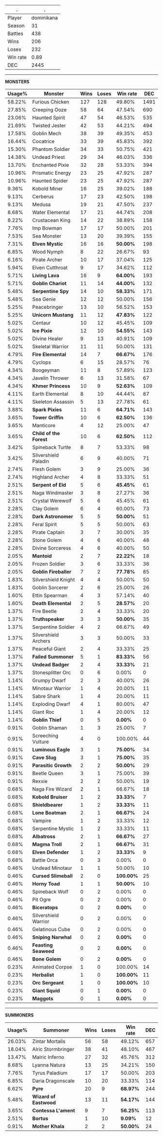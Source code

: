 .|.
|-|-
Player|dominikana
Season|31
Battles|438
Wins|206
Loses|232
Win rate|0.89
DEC|2445

---
**MONSTERS**

Usage%|Monster|Wins|Loses|Win rate|DEC|
-|-|-|-|-|-|
58.22%|Furious Chicken|127|128|49.80%|1491|
27.85%|Creeping Ooze|58|64|47.54%|690|
23.06%|Haunted Spirit|47|54|46.53%|535|
21.69%|Twisted Jester|42|53|44.21%|494|
17.58%|Goblin Mech|38|39|49.35%|453|
16.44%|Cocatrice|33|39|45.83%|392|
15.30%|Phantom Soldier|34|33|50.75%|421|
14.38%|Undead Priest|29|34|46.03%|336|
13.70%|Enchanted Pixie|32|28|53.33%|394|
10.96%|Prismatic Energy|23|25|47.92%|287|
10.96%|Haunted Spider|23|25|47.92%|287|
9.36%|Kobold Miner|16|25|39.02%|188|
9.13%|Cerberus|17|23|42.50%|198|
9.13%|Medusa|19|21|47.50%|237|
8.68%|Water Elemental|17|21|44.74%|208|
8.22%|Crustacean King|14|22|38.89%|158|
7.76%|Imp Bowman|17|17|50.00%|201|
7.53%|Sea Monster|13|20|39.39%|155|
7.31%|**Elven Mystic**|16|16|**50.00%**|198|
6.85%|Wood Nymph|8|22|26.67%|93|
6.16%|Pirate Archer|10|17|37.04%|125|
5.94%|Elven Cutthroat|9|17|34.62%|112|
5.71%|**Living Lava**|16|9|**64.00%**|193|
5.71%|**Goblin Chariot**|11|14|**44.00%**|132|
5.48%|**Serpentine Spy**|14|10|**58.33%**|171|
5.48%|Sea Genie|12|12|50.00%|156|
5.25%|Peacebringer|13|10|56.52%|153|
5.25%|**Unicorn Mustang**|11|12|**47.83%**|122|
5.02%|Centaur|10|12|45.45%|109|
5.02%|**Ice Pixie**|12|10|**54.55%**|143|
5.02%|Divine Healer|9|13|40.91%|109|
5.02%|Skeletal Warrior|11|11|50.00%|131|
4.79%|**Fire Elemental**|14|7|**66.67%**|176|
4.79%|Cyclops|6|15|28.57%|76|
4.34%|Boogeyman|11|8|57.89%|123|
4.34%|Javelin Thrower|6|13|31.58%|67|
4.34%|**Khmer Princess**|10|9|**52.63%**|109|
4.11%|Earth Elemental|8|10|44.44%|87|
4.11%|Skeleton Assassin|5|13|27.78%|61|
3.88%|**Spark Pixies**|11|6|**64.71%**|143|
3.65%|**Tower Griffin**|10|6|**62.50%**|136|
3.65%|Manticore|4|12|25.00%|47|
3.65%|**Child of the Forest**|10|6|**62.50%**|112|
3.42%|Spineback Turtle|8|7|53.33%|98|
3.42%|Silvershield Paladin|6|9|40.00%|71|
2.74%|Flesh Golem|3|9|25.00%|36|
2.74%|Highland Archer|4|8|33.33%|51|
2.51%|**Serpent of Eld**|5|6|**45.45%**|61|
2.51%|Naga Windmaster|3|8|27.27%|36|
2.51%|Crystal Werewolf|5|6|45.45%|61|
2.28%|Clay Golem|6|4|60.00%|73|
2.28%|**Dark Astronomer**|5|5|**50.00%**|51|
2.28%|Feral Spirit|5|5|50.00%|63|
2.28%|Pirate Captain|3|7|30.00%|35|
2.28%|Stone Golem|4|6|40.00%|48|
2.28%|Divine Sorceress|4|6|40.00%|50|
2.05%|**Mantoid**|2|7|**22.22%**|18|
2.05%|Frozen Soldier|3|6|33.33%|36|
2.05%|**Goblin Fireballer**|7|2|**77.78%**|85|
1.83%|Silvershield Knight|4|4|50.00%|50|
1.83%|Goblin Sorcerer|2|6|25.00%|26|
1.60%|Ettin Spearman|4|3|57.14%|40|
1.60%|**Death Elemental**|2|5|**28.57%**|20|
1.37%|Fire Beetle|2|4|33.33%|20|
1.37%|**Truthspeaker**|3|3|**50.00%**|35|
1.37%|Serpentine Soldier|4|2|66.67%|49|
1.37%|Silvershield Archers|3|3|50.00%|33|
1.37%|Peaceful Giant|2|4|33.33%|25|
1.37%|**Failed Summoner**|5|1|**83.33%**|56|
1.37%|**Undead Badger**|2|4|**33.33%**|21|
1.37%|Stonesplitter Orc|0|6|0.00%|0|
1.14%|Grumpy Dwarf|2|3|40.00%|26|
1.14%|Minotaur Warrior|1|4|20.00%|11|
1.14%|Sabre Shark|1|4|20.00%|11|
1.14%|Exploding Dwarf|4|1|80.00%|47|
1.14%|Giant Roc|1|4|20.00%|12|
1.14%|**Goblin Thief**|0|5|**0.00%**|0|
0.91%|Goblin Shaman|1|3|25.00%|7|
0.91%|Screeching Vulture|4|0|100.00%|44|
0.91%|**Luminous Eagle**|3|1|**75.00%**|34|
0.91%|**Cave Slug**|3|1|**75.00%**|35|
0.91%|**Parasitic Growth**|2|2|**50.00%**|29|
0.91%|Beetle Queen|3|1|75.00%|39|
0.91%|Rexxie|2|2|50.00%|19|
0.68%|Naga Fire Wizard|2|1|66.67%|18|
0.68%|**Kobold Bruiser**|1|2|**33.33%**|7|
0.68%|**Shieldbearer**|1|2|**33.33%**|11|
0.68%|**Lone Boatman**|2|1|**66.67%**|24|
0.68%|Vampire|1|2|33.33%|12|
0.68%|Serpentine Mystic|1|2|33.33%|11|
0.68%|**Albatross**|2|1|**66.67%**|27|
0.68%|**Magma Troll**|2|1|**66.67%**|31|
0.68%|**Elven Defender**|1|2|**33.33%**|9|
0.68%|Battle Orca|0|3|0.00%|0|
0.46%|Undead Minotaur|1|1|50.00%|10|
0.46%|**Cursed Slimeball**|2|0|**100.00%**|25|
0.46%|**Horny Toad**|1|1|**50.00%**|10|
0.46%|Spineback Wolf|0|2|0.00%|0|
0.46%|Pit Ogre|0|2|0.00%|0|
0.46%|**Biceratops**|0|2|**0.00%**|0|
0.46%|Silvershield Warrior|0|2|0.00%|0|
0.46%|Gelatinous Cube|0|2|0.00%|0|
0.46%|**Sniping Narwhal**|0|2|**0.00%**|0|
0.46%|**Feasting Seaweed**|0|2|**0.00%**|0|
0.46%|**Bone Golem**|0|2|**0.00%**|0|
0.23%|Animated Corpse|1|0|100.00%|14|
0.23%|**Herbalist**|1|0|**100.00%**|11|
0.23%|**Orc Sergeant**|1|0|**100.00%**|10|
0.23%|**Giant Squid**|0|1|**0.00%**|0|
0.23%|**Maggots**|0|1|**0.00%**|0|

---
**SUMMONERS**

Usage%|Summoner|Wins|Loses|Win rate|DEC|
-|-|-|-|-|-|
26.03%|Zintar Mortalis|56|58|49.12%|657|
18.04%|Alric Stormbringer|38|41|48.10%|467|
13.47%|Malric Inferno|27|32|45.76%|312|
8.68%|Lyanna Natura|13|25|34.21%|150|
7.76%|Tyrus Paladium|17|17|50.00%|203|
6.85%|Daria Dragonscale|10|20|33.33%|114|
6.62%|**Pyre**|20|9|**68.97%**|244|
5.48%|**Wizard of Eastwood**|13|11|**54.17%**|144|
3.65%|**Contessa L'ament**|9|7|**56.25%**|113|
2.51%|**Bortus**|1|10|**9.09%**|12|
0.91%|**Mother Khala**|2|2|**50.00%**|24|
